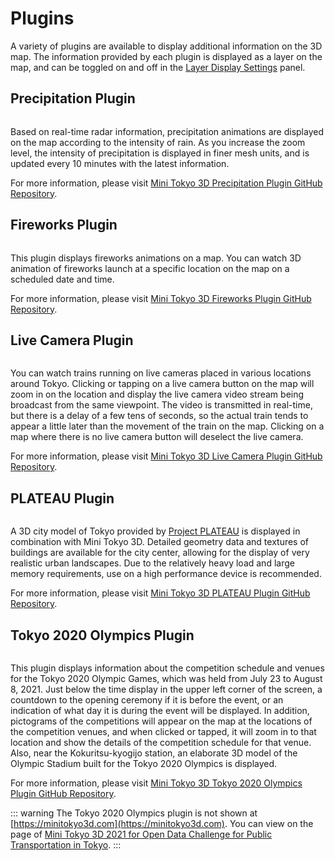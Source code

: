 # Plugins

A variety of plugins are available to display additional information on the 3D map. The information provided by each plugin is displayed as a layer on the map, and can be toggled on and off in the [Layer Display Settings](./configuration.md#layer-display-settings) panel.

## Precipitation Plugin

<img :src="$withBase('/images/weather.jpg')" style="width: 580px;">

Based on real-time radar information, precipitation animations are displayed on the map according to the intensity of rain. As you increase the zoom level, the intensity of precipitation is displayed in finer mesh units, and is updated every 10 minutes with the latest information.

For more information, please visit [Mini Tokyo 3D Precipitation Plugin GitHub Repository](https://github.com/nagix/mt3d-plugin-precipitation).

## Fireworks Plugin

<img :src="$withBase('/images/fireworks.jpg')" style="width: 580px;">

This plugin displays fireworks animations on a map. You can watch 3D animation of fireworks launch at a specific location on the map on a scheduled date and time.

For more information, please visit [Mini Tokyo 3D Fireworks Plugin GitHub Repository](https://github.com/nagix/mt3d-plugin-fireworks).

## Live Camera Plugin

<img :src="$withBase('/images/livecam.jpg')" style="width: 580px;">

You can watch trains running on live cameras placed in various locations around Tokyo. Clicking or tapping on a live camera button on the map will zoom in on the location and display the live camera video stream being broadcast from the same viewpoint. The video is transmitted in real-time, but there is a delay of a few tens of seconds, so the actual train tends to appear a little later than the movement of the train on the map. Clicking on a map where there is no live camera button will deselect the live camera.

For more information, please visit [Mini Tokyo 3D Live Camera Plugin GitHub Repository](https://github.com/nagix/mt3d-plugin-livecam).

## PLATEAU Plugin

<img :src="$withBase('/images/plateau.jpg')" style="width: 580px;">

A 3D city model of Tokyo provided by [Project PLATEAU](https://www.mlit.go.jp/plateau/) is displayed in combination with Mini Tokyo 3D. Detailed geometry data and textures of buildings are available for the city center, allowing for the display of very realistic urban landscapes. Due to the relatively heavy load and large memory requirements, use on a high performance device is recommended.

For more information, please visit [Mini Tokyo 3D PLATEAU Plugin GitHub Repository](https://github.com/nagix/mt3d-plugin-plateau).

## Tokyo 2020 Olympics Plugin

<img :src="$withBase('/images/olympics.jpg')" style="width: 580px;">

This plugin displays information about the competition schedule and venues for the Tokyo 2020 Olympic Games, which was held from July 23 to August 8, 2021. Just below the time display in the upper left corner of the screen, a countdown to the opening ceremony if it is before the event, or an indication of what day it is during the event will be displayed. In addition, pictograms of the competitions will appear on the map at the locations of the competition venues, and when clicked or tapped, it will zoom in to that location and show the details of the competition schedule for that venue. Also, near the Kokuritsu-kyogijo station, an elaborate 3D model of the Olympic Stadium built for the Tokyo 2020 Olympics is displayed.

For more information, please visit [Mini Tokyo 3D Tokyo 2020 Olympics Plugin GitHub Repository](https://github.com/nagix/mt3d-plugin-olympics2020).

::: warning
The Tokyo 2020 Olympics plugin is not shown at [https://minitokyo3d.com](https://minitokyo3d.com). You can view on the page of [Mini Tokyo 3D 2021 for Open Data Challenge for Public Transportation in Tokyo](https://minitokyo3d.com/2021/).
:::
